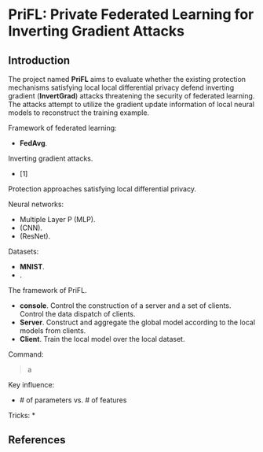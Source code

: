 PriFL: Private Federated Learning for Inverting Gradient Attacks
=================================================

Introduction
-------------------------

The project named <b>PriFL</b> aims to evaluate whether the existing protection 
mechanisms satisfying local local differential privacy defend inverting gradient 
(<b>InvertGrad</b>) attacks threatening the security of federated learning. The 
attacks attempt to utilize the gradient update information of local neural 
models to reconstruct the training example.


Framework of federated learning:
* <b>FedAvg</b>.

Inverting gradient attacks.
* [1]

Protection approaches satisfying local differential privacy.

Neural networks:
* Multiple Layer P (MLP).
* (CNN).
* (ResNet). 

Datasets:
* <b>MNIST</b>.
* .

The framework of PriFL.
* <b>console</b>. Control the construction of a server and a set of clients. 
Control the data dispatch of clients.
* <b>Server</b>. Construct and aggregate the global model according to the 
local models from clients.
* <b>Client</b>. Train the local model over the local dataset.

Command:
> a

Key influence:
* \# of parameters vs. \# of features

Tricks:
* 

References
-------------------------

